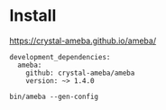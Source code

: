 # Install

https://crystal-ameba.github.io/ameba/

```
development_dependencies:
  ameba:
    github: crystal-ameba/ameba
    version: ~> 1.4.0

```

```
bin/ameba --gen-config
```
